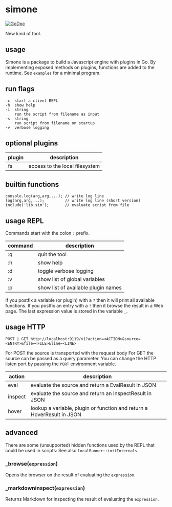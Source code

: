 # simone

[![GoDoc](https://godoc.org/github.com/emicklei/simone?status.svg)](https://pkg.go.dev/github.com/emicklei/simone?tab=doc)

New kind of tool.

## usage

Simone is a package to build a Javascript engine with plugins in Go.
By implementing exposed methods on plugins, functions are added to the runtime.
See `examples` for a minimal program.

## run flags

    -c  start a client REPL
    -h  show help
    -i  string
        run the script from filename as input
    -s  string
        run script from filename on startup
    -v  verbose logging

## optional plugins

| plugin | description
|-|-
| fs | access to the local filesystem

## builtin functions

    console.log(arg,arg,...); // write log line
    log(arg,arg,...);         // write log line (short version)
    include('lib.sim');       // evaluate script from file

## usage REPL

Commands start with the colon `:` prefix.

| command | description
|-|-
|:q| quit the tool
|:h| show help
|:d| toggle verbose logging
|:v| show list of global variables
|:p| show list of available plugin names

If you postfix a variable (or plugin) with a `?` then it will print all available functions.
If you postfix an entry with a `!` then it browse the result in a Web page.
The last expression value is stored in the variable `_`.

## usage HTTP

    POST | GET http://localhost:9119/v1?action=<ACTION>&source=<ENTRY>&file=<FILE>&line=<LINE>

For POST the source is transported with the request body
For GET the source can be passed as a query parameter.
You can change the HTTP listen port by passing the `PORT` environment variable.

| action | description
| - | -
| eval | evaluate the source and return a EvalResult in JSON
| inspect | evaluate the source and return an InspectResult in JSON
| hover | lookup a variable, plugin or function and return a HoverResult in JSON

## advanced

There are some (unsupported) hidden functions used by the REPL that could be used in scripts:
See also `localRunner::initInternals`.

### _browse(`expression`)

Opens the browser on the result of evaluating the `expression`.

### _markdowninspect(`expression`)

Returns Markdown for inspecting the result of evaluating the `expression`.

